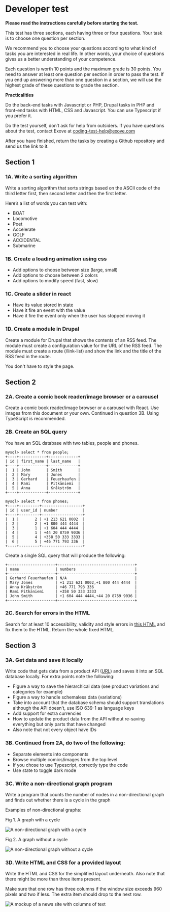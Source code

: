 # Developer test

**Please read the instructions carefully before starting the test.**

This test has three sections, each having three or four questions. Your task is to choose one question per section. 

We recommend you to choose your questions according to what kind of tasks you are interested in real life. In other words, your choice of questions gives us a better understanding of your competence.

Each question is worth 10 points and the maximum grade is 30 points. You need to answer at least one question per section in order to pass the test. If you end up answering more than one question in a section, we will use the highest grade of these questions to grade the section.

**Practicalities**

Do the back-end tasks with Javascript or PHP, Drupal tasks in PHP and front-end tasks with HTML, CSS and Javascript. You can use Typescript if you prefer it.

Do the test yourself, don’t ask for help from outsiders. If you have questions about the test, contact Exove at coding-test-help@exove.com

After you have finished, return the tasks by creating a Github repository and send us the link to it.

## Section 1
### 1A. Write a sorting algorithm

Write a sorting algorithm that sorts strings based on the ASCII code of the third letter first, then second letter and then the first letter.

Here’s a list of words you can test with:
- BOAT
- Locomotive
- Poet
- Accelerate
- GOLF
- ACCIDENTAL
- Submarine

### 1B. Create a loading animation using css
- Add options to choose between size (large, small)
- Add options to choose between 2 colors
- Add options to modify speed (fast, slow)

### 1C. Create a slider in react
- Have its value stored in state
- Have it fire an event with the value
- Have it fire the event only when the user has stopped moving it

### 1D. Create a module in Drupal

Create a module for Drupal that shows the contents of an RSS feed. The module must create a configuration value for the URL of the RSS feed. The module must create a route (/link-list) and show the link and the title of the RSS feed in the route.

You don't have to style the page.

## Section 2

### 2A. Create a comic book reader/image browser or a carousel

Create a comic book reader/image browser or a carousel with React. Use images from this document or your own. Continued in question 3B. Using TypeScript is recommended.

### 2B. Create an SQL query

You have an SQL database with two tables, people and phones.

```
mysql> select * from people;
+----+------------+-------------+
| id | first_name | last_name   |
+----+------------+-------------+
|  1 | John       | Smith       |
|  2 | Mary       | Jones       |
|  3 | Gerhard    | Feuerhaufen |
|  4 | Rami       | Pitkäniemi  |
|  5 | Anna       | Kråkström   |
+----+------------+-------------+

mysql> select * from phones;
+----+---------+------------------+
| id | user_id | number           |
+----+---------+------------------+
|  1 |       2 | +1 213 621 0002  |
|  2 |       2 | +1 800 444 4444  |
|  3 |       1 | +1 604 444 4444  |
|  4 |       1 | +44 20 8759 9036 |
|  5 |       4 | +358 50 333 3333 |
|  6 |       5 | +46 771 793 336  |
+----+---------+------------------+
```
Create a single SQL query that will produce the following:
```
+---------------------+----------------------------------+
| name                | numbers                          |
+---------------------+----------------------------------+
| Gerhard Feuerhaufen | N/A                              |
| Mary Jones          | +1 213 621 0002,+1 800 444 4444  |
| Anna Kråkström      | +46 771 793 336                  |
| Rami Pitkäniemi     | +358 50 333 3333                 |
| John Smith          | +1 604 444 4444,+44 20 8759 9036 |
+---------------------+----------------------------------+
```

### 2C. Search for errors in the HTML

Search for at least 10 accessibility, validity and style errors in [this HTML](material/code.html) and fix them to the HTML. Return the whole fixed HTML.

## Section 3

### 3A. Get data and save it locally

Write code that gets data from a product API ([URL](material/products.json)) and saves it into an SQL database locally. For extra points note the following:
- Figure a way to save the hierarchical data (see product variations and categories for example)
- Figure a way to handle schemaless data (variations)
- Take into account that the database schema should support translations although the API doesn’t, use ISO 639-1 as language keys
- Add support for extra currencies
- How to update the product data from the API without re-saving everything but only parts that have changed
- Also note that not every object have IDs

### 3B. Continued from 2A, do two of the following:
- Separate elements into components
- Browse multiple comics/images from the top level
- If you chose to use Typescript, correctly type the code
- Use state to toggle dark mode


### 3C. Write a non-directional graph program

Write a program that counts the number of nodes in a non-directional graph and finds out whether there is a cycle in the graph

Examples of non-directional graphs:

Fig 1. A graph with a cycle

![A non-directional graph with a cycle](/material/non-directional-graph-cycle.png)

Fig 2. A graph without a cycle

![A non-directional graph without a cycle](/material/non-directional-graph.png)

### 3D. Write HTML and CSS for a provided layout 

Write the HTML and CSS for the simplified layout underneath. Also note that there might be more than three items present.

Make sure that one row has three columns if the window size exceeds 960 pixels and two if less. The extra item should drop to the next row.

![A mockup of a news site with columns of text](/material/news-site.png)
